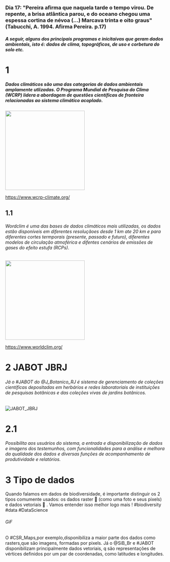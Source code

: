 ### Dia 17: "Pereira afirma que naquela tarde o tempo virou. De repente, a brisa atlântica parou, e do oceano chegou uma espessa cortina de névoa (...) Marcava trinta e oito graus" (Tabucchi, A. 1994. **Afirma Pereira**. p.17)

##### A seguir, alguns dos principais programas e inicitaivas que geram dados ambientais, isto é: dados de clima, topográficos, de uso e corbetura do solo etc. 

# 1

##### Dados climáticos são uma das categorias de dados ambientais amplamente utlizadas. O Programa Mundial de Pesquisa do Clima (WCRP) lidera a abordagem de questões científicas de fronteira relacionadas ao sistema climático acoplado.

<img src="https://github.com/Tai-Rocha/Curadoria_Biodiversidade_em_Foco/blob/master/Dia_17/images/WCRP.png" width="250">

https://www.wcrp-climate.org/



## 1.1 

###### Wordclim é uma das bases de dados climáticos mais utilizadas, os dados estão disponíveis em diferentes resoluçãoes desde 1 km ate 20 km e para diferentes cortes termporais (presente, passado e futuro), diferentes modelos de circulação atmoférica e difentes cenários de emissões de gases do efeito estufa (RCPs).

<img src="https://github.com/Tai-Rocha/Curadoria_Biodiversidade_em_Foco/blob/master/Dia_17/images/wordlclim.png" width="250">

https://www.worldclim.org/


# 2 JABOT JBRJ
###### Já o  #JABOT  do @J_Botanico_RJ é sistema de gerenciamento de coleções científicas depositadas em herbários e redes laboratoriais de instituições de pesquisas botânicas e das coleções vivas de jardins botânicos.

![JABOT_JBRJ](https://user-images.githubusercontent.com/11633554/90442435-0838e100-e0b1-11ea-81ac-33e95675d01c.png)

# 2.1
###### Possibilita aos usuários do sistema, a entrada e disponibilização de dados e imagens dos testemunhos, com funcionalidades para a análise e melhora da qualidade dos dados e diversas funções de acompanhamento de produtividade e relatórios.


# 3 Tipo de dados

Quando falamos em dados de biodiversidade, é importante distinguir os 2 tipos comumente usados: os dados raster 🗾  (como uma foto e seus pixels) e dados vetoriais 📍 . Vamos entender isso melhor logo mais ! #biodiversity #data #DataScience

###### GiF

O #CSR_Maps,por exemplo,disponibiliza a maior parte dos dados como rasters,que são imagens, formadas por pixels. Já o @SiB_Br e #JABOT disponibilizam principalmente dados vetoriais, q são representações de vértices definidos por um par de coordenadas, como latitudes e longitudes. 




